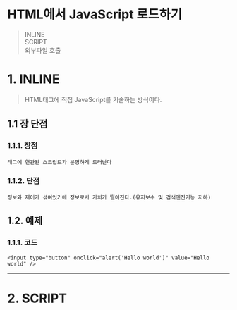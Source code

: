 HTML에서 JavaScript 로드하기
=======================
> INLINE  
> SCRIPT  
> 외부파일 호출  


# 1. INLINE
> HTML태그에 직접 JavaScript를 기술하는 방식이다.
## 1.1 장 단점
### 1.1.1. 장점
```
태그에 연관된 스크립트가 분명하게 드러난다
```
### 1.1.2. 단점
```
정보와 제어가 섞여있기에 정보로서 가치가 떨어진다.(유지보수 및 검색엔진기능 저하)
```      

## 1.2. 예제
### 1.1.1. 코드
```
<input type="button" onclick="alert('Hello world')" value="Hello world" />
```   

***
# 2. SCRIPT
> <script>태그 안에 JavaScript를 기술하는 방식
## 2.1. 장 단점
### 2.1.1. 장점
```
HTML 태그와 JS코드를 분리하여 INLINE의 단점을 어느정도 해소화
```
## 2.2. 예제
### 2.2.1. 코드
```
<body>
    <input type="button" id="hw" value="Hello world" />
    <script type="text/javascript">
        var hw = document.getElementById('hw');
        hw.addEventListener('click', function(){
            alert('Hello world');
        })
    </script>
</body>
```   

***
# 3. 외부파일 호출
> HTML과 JS를 별도의 파일로 분리할 수 있다.
## 3.1. 장 단점
### 3.1.1. 장점
```
1. 보다 엄격히 정보(HTML)와 제어(JS)를 분리
2. 하나의 JS파일을 사용하여 여러 HTML에 적용 가능
3. Cache를 통한 속도의 향상, 전송량의 경량화를 도모

즉 유지보수의 편의성 제공 및 작업시간 단축
``` 
## 3.2. 예제
### 3.2.1. HTML 코드
```
<!DOCTYPE html>
<html>
<body>
    <input type="button" id="hw" value="Hello world" />
    <script type="text/javascript" src="script2.js"></script>
</body>
</html>
```
### 3.2.2. JavaScript 코드
```
var hw = document.getElementById('hw');
hw.addEventListener('click', function(){
    alert('Hello world');
})
```
